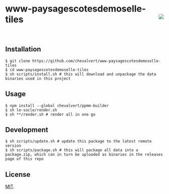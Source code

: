 # www-paysagescotesdemoselle-tiles [<img src="https://github.com/chevalvert.png?size=100" align="right">](http://chevalvert.fr/)

<br>

## Installation
```console
$ git clone https://github.com/chevalvert/www-paysagescotesdemoselle-tiles
$ cd www-paysagescotesdemoselle-tiles
$ sh scripts/install.sh # this will download and unpackage the data binaries used in this project
```

## Usage
```console
$ npm install --global chevalvert/ppmm-builder
$ sh le-socle/render.sh
$ sh **/render.sh # render all in one go
```

## Development
```console
$ sh scripts/update.sh # update this package to the latest remote version
$ sh scripts/package.sh # this will package all data into a package.zip, which can in turn be uploaded as binaries in the releases page of this repo
```

## License

[MIT](https://tldrlegal.com/license/mit-license).
